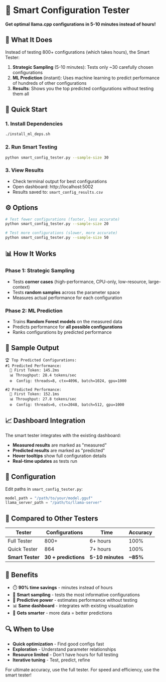 # 🧠 Smart Configuration Tester

**Get optimal llama.cpp configurations in 5-10 minutes instead of hours!**

## 🎯 What It Does

Instead of testing 800+ configurations (which takes hours), the Smart Tester:

1. **Strategic Sampling** (5-10 minutes): Tests only ~30 carefully chosen configurations
2. **ML Prediction** (instant): Uses machine learning to predict performance of hundreds of other configurations  
3. **Results**: Shows you the top predicted configurations without testing them all

## 🚀 Quick Start

### 1. Install Dependencies
```bash
./install_ml_deps.sh
```

### 2. Run Smart Testing
```bash
python smart_config_tester.py --sample-size 30
```

### 3. View Results
- Check terminal output for best configurations
- Open dashboard: http://localhost:5002
- Results saved to: `smart_config_results.csv`

## ⚙️ Options

```bash
# Test fewer configurations (faster, less accurate)
python smart_config_tester.py --sample-size 20

# Test more configurations (slower, more accurate) 
python smart_config_tester.py --sample-size 50
```

## 📊 How It Works

### Phase 1: Strategic Sampling
- Tests **corner cases** (high-performance, CPU-only, low-resource, large-context)
- Tests **random samples** across the parameter space
- Measures actual performance for each configuration

### Phase 2: ML Prediction  
- Trains **Random Forest models** on the measured data
- Predicts performance for **all possible configurations**
- Ranks configurations by predicted performance

## 🎯 Sample Output

```
🏆 Top Predicted Configurations:
#1 Predicted Performance:
  🎯 First Token: 145.2ms
  📊 Throughput: 28.4 tokens/sec
  ⚙️  Config: threads=8, ctx=4096, batch=1024, gpu=1000

#2 Predicted Performance:
  🎯 First Token: 152.1ms  
  📊 Throughput: 27.8 tokens/sec
  ⚙️  Config: threads=6, ctx=2048, batch=512, gpu=1000
```

## 📈 Dashboard Integration

The smart tester integrates with the existing dashboard:
- **Measured results** are marked as "measured" 
- **Predicted results** are marked as "predicted"
- **Hover tooltips** show full configuration details
- **Real-time updates** as tests run

## 🔧 Configuration

Edit paths in `smart_config_tester.py`:
```python
model_path = "/path/to/your/model.gguf"
llama_server_path = "/path/to/llama-server" 
```

## 🧪 Compared to Other Testers

| Tester | Configurations | Time | Accuracy |
|--------|---------------|------|----------|
| Full Tester | 800+ | 6+ hours | 100% |
| Quick Tester | 864 | 7+ hours | 100% |
| **Smart Tester** | **30 + predictions** | **5-10 minutes** | **~85%** |

## 🎉 Benefits

- ⏱️ **90% time savings** - minutes instead of hours
- 🎯 **Smart sampling** - tests the most informative configurations
- 🔮 **Predictive power** - estimates performance without testing
- 📊 **Same dashboard** - integrates with existing visualization
- 🧠 **Gets smarter** - more data = better predictions

## 🔍 When to Use

- **Quick optimization** - Find good configs fast
- **Exploration** - Understand parameter relationships  
- **Resource limited** - Don't have hours for full testing
- **Iterative tuning** - Test, predict, refine

For ultimate accuracy, use the full tester. For speed and efficiency, use the smart tester! 
